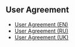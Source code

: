 ## User Agreement

* [User Agreement (EN)](user-agreement-en.html)
* [User Agreement (RU)](user-agreement-ru.html)
* [User Agreement (UK)](user-agreement-uk.html)
